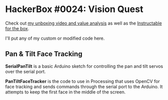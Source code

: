 # HackerBox #0024: Vision Quest

Check out [my unboxing video and value analysis](https://nick.blog/2017/10/30/hackerbox-0024-vision-quest/) as well as the [Instructable for the box](https://www.instructables.com/id/HackerBox-0024-Vision-Quest/).

I'll put any of my custom or modified code here.

## Pan & Tilt Face Tracking
**SerialPanTilt** is a basic Arduino sketch for controlling the pan and tilt servos over the serial port.

**PanTiltFaceTracker** is the code to use in Processing that uses OpenCV for face tracking and sends commands through the serial port to the Arduino. It attempts to keep the first face in the middle of the screen.
